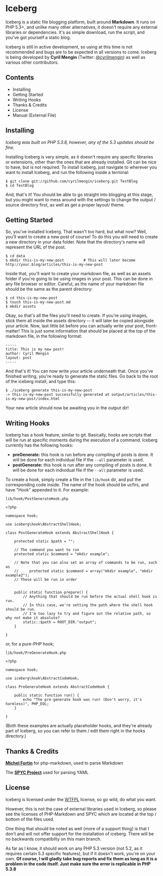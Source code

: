 # Iceberg

Iceberg is a static file blogging platform, built around **Markdown**. It runs on PHP 5.3+, and unlike many other alternatives, it doesn't require any external libraries or dependencies. It's as simple download, run the script, and you've got yourself a static blog.

Iceberg is still in active development, so using at this time is not recommended and bugs are to be expected in all versions to come. Iceberg is being developed by **Cyril Mengin** (Twitter: [@cyrilmengin](http://twitter.com/cyrilmengin)) as well as various other contributors.

Contents
--------

+ Installing
+ Getting Started
+ Writing Hooks
+ Thanks & Credits
+ License
+ Manual (External File)

Installing
----------

*Iceberg was built on PHP 5.3.8, however, any of the 5.3 updates should be fine.*

Installing Iceberg is very simple, as it doesn't require any specific libraries or extensions, other than the ones that are already installed. Git can be nice to have, but is not required. To install Iceberg, just navigate to wherever you want to install Iceberg, and run the following inside a terminal:

    $ git clone git://github.com/cyrilmengin/iceberg.git TestBlog
    $ cd TestBlog

And, that's it! You should be able to go straight into blogging at this stage, but you might want to mess around with the settings to change the output / source directory first, as well as get a proper layout/ theme.

Getting Started
---------------

So, you've installed Iceberg. That wasn't too hard, but what now? Well, you'll want to create a new post of course!
To do this you will need to create a new directory in your data folder. Note that the directory's name will represent the URL of the post.

    $ cd data
    $ mkdir this-is-my-new-post			# This will later become http://your.blog/articles/this-is-my-new-post

Inside that, you'll want to create your markdown file, as well as an assets folder if you're going to be using images in your post. This can be done in any file browser or editor. Careful, as the name of your markdown file should be the same as the parent directory:

    $ cd this-is-my-new-post
    $ touch this-is-my-new-post.md
    $ mkdir assets

Okay, so that's all the files you'll need to create. If you're using images, stick them all inside the assets directory -- it will later be copied alongside your article. Now, last little bit before you can actually write your post, front-matter! This is just some information that should be placed at the top of the markdown file, in the following format:

    -----
    title: This is my new post!
    author: Cyril Mengin
    layout: post
    -----

And that's it! You can now write your article underneath that. Once you've finished writing, you're ready to generate the static files. Go back to the root of the iceberg install, and type this:

    $ ./iceberg generate this-is-my-new-post
    -> this-is-my-new-post successfully generated at output/articles/this-is-my-new-post/index.html
    
Your new article should now be awaiting you in the output dir!

Writing Hooks
-------------

Iceberg has a hook feature, similar to git. Basically, hooks are scripts that will be run at specific moments during the execution of a command.
Iceberg currently has the following hooks:

+ **preGenerate:** this hook is run before any compiling of posts is done. It will be done for each individual file if the ``--all`` parameter is used.
+ **postGenerate:** this hook is run after any compiling of posts is done. It will be done for each individual file if the ``--all`` parameter is used.

To create a hook, simply create a file in the ``lib/hook`` dir, and put the corresponding code inside. The name of the hook should be ucfirs, and have "Hook" appended to it.
For example:
	
	lib/hook/PostGenerateHook.php
	
	<?php
	
	namespace hook;
	
	use iceberg\hook\AbstractShellHook;
	
	class PostGenerateHook extends AbstractShellHook {
	
		protected static $path = "";
		
		// The command you want to run
		protected static $command = "mkdir example";
		
		// Note that you can also set an array of commands to be run, such as
		//     protected static $command = array("mkdir example", "mkdir example2");
		// These will be run in order
		
		
		public static function prepare() {
			// Anything that should be run before the actual shell hook is run.
			// In this case, we're setting the path where the shell hook should be run.
			// I'm too lazy to try and figure out the relative path, so why not make it absolute?
			static::$path = ROOT_DIR."output";
		}
	
	}
	
or, for a pure-PHP hook;

	lib/hook/PreGenerateHook.php
	
	<?php
	
	namespace hook;
	
	use iceberg\hook\AbstractCodeHook;
	
	class PreGenerateHook extends AbstractCodeHook {
	
		public static function run() {
			echo "The pre-generate hook was run! (Don't worry, it's harmless)", PHP_EOL;
		}
	
	}
	
(Both these examples are actually placeholder hooks, and they're already part of Iceberg, so you can refer to them / edit them right in the hooks directory.)

Thanks & Credits
----------------

**[Michel Fortin](https://github.com/michelf)** for php-markdown, used to  parse Markdown

The **[SPYC Project](http://code.google.com/p/spyc/)** used for parsing YAML

License
-------

Iceberg is licensed under the [WTFPL](http://sam.zoy.org/wtfpl/COPYING) license, so go wild, do what you want.

However, this is not the case of external libraries used in Iceberg, so please see the licenses of PHP-Markdown and SPYC which are located at the top / bottom of the files used.

One thing that should be noted as well (more of a support thing) is that I don't and will not offer support for the installation of iceberg. There will be no backwards compatibilty on this main branch. 

As far as I know, it should work on any PHP 5.3 version (not 5.2, as it requires certain 5.3 specific features), but if it doesn't work, you're on your own. **Of course, I will gladly take bug reports and fix them as long as it is a problem in the code itself. Just make sure the error is replicable in PHP 5.3.8**
